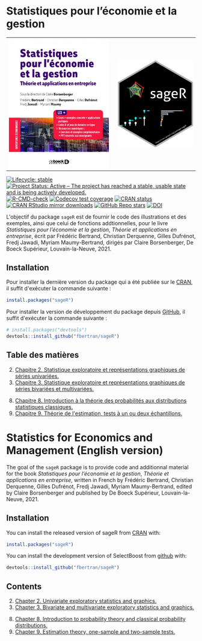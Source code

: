<!-- README.md is generated from README.Rmd. Please edit that file -->



# Statistiques pour l’économie et la gestion 


<table align="center">
        <tr>
            <td><img src="man/figures/9782807319448-g.jpg" align="left" width="300" style="margin:0 100px 0 0;"/></td>
            <td><img src="man/figures/logo.png" align="right" width="200" style="margin:0 0 0 100px;"/></td>
        </tr>
</table>






<!-- badges: start -->
[![Lifecycle: stable](https://img.shields.io/badge/lifecycle-stable-green.svg)](https://lifecycle.r-lib.org/articles/stages.html)
[![Project Status: Active – The project has reached a stable, usable state and is being actively developed.](https://www.repostatus.org/badges/latest/active.svg)](https://www.repostatus.org/#active)
[![R-CMD-check](https://github.com/fbertran/sageR/workflows/R-CMD-check/badge.svg)](https://github.com/fbertran/sageR/actions)
[![Codecov test coverage](https://codecov.io/gh/fbertran/sageR/branch/master/graph/badge.svg)](https://codecov.io/gh/fbertran/sageR?branch=master)
[![CRAN status](https://www.r-pkg.org/badges/version/sageR)](https://CRAN.R-project.org/package=sageR)
[![CRAN RStudio mirror downloads](https://cranlogs.r-pkg.org/badges/sageR)](https://cran.r-project.org/package=sageR)
[![GitHub Repo stars](https://img.shields.io/github/stars/fbertran/sageR?style=social)](https://github.com/fbertran/sageR)
[![DOI](https://zenodo.org/badge/204068588.svg)](https://zenodo.org/badge/latestdoi/204068588)
<!-- badges: end -->


L'objectif du package `sageR` est de fournir le code des illustrations et des exemples, ainsi que celui de fonctions addtionnelles, pour le livre *Statistiques pour l’économie et la gestion*, *Théorie et applications en entreprise*, écrit par Frédéric Bertrand, Christian Derquenne, Gilles Dufrénot, Fredj Jawadi, Myriam Maumy-Bertrand, dirigés par Claire Borsenberger, De Boeck Supérieur, Louvain-la-Neuve, 2021.


## Installation

Pour installer la dernière version du package qui a été publiée sur le [CRAN](https://CRAN.R-project.org), il suffit d'exécuter la commande suivante :

``` r
install.packages("sageR")
```

Pour installer la version de développement du package depuis [GitHub](https://github.com/), il suffit d'exécuter la commande suivante :

``` r
# install.packages("devtools")
devtools::install_github("fbertran/sageR")
```

## Table des matières

<!-- [Avant-propos.](https://fbertran.github.io/sageR/articles/CodeChap00.html) -->

<!-- 1. [Chapitre 1. Introduction à la statistique et à son petit monde.](https://fbertran.github.io/sageR/articles/CodeChap01.html) -->
2. [Chapitre 2. Statistique exploratoire et représentations graphiques de séries univariées.](https://fbertran.github.io/sageR/articles/CodeChap02.html) 
3. [Chapitre 3. Statistique exploratoire et représentations graphiques de séries bivariées et multivariées.](https://fbertran.github.io/sageR/articles/CodeChap03.html) 
<!-- 4. [Chapitre 4. Exploration des données avec l'analyse en composantes principales.](https://fbertran.github.io/sageR/articles/CodeChap04.html)  -->
<!-- 5. [Chapitre 5. Exploration des données avec l'analyse factorielle des correspondances.](https://fbertran.github.io/sageR/articles/CodeChap05.html) -->
<!-- 6. [Chapitre 6. Exploration des données avec l'analyse des correspondances multiples.](https://fbertran.github.io/sageR/articles/CodeChap06.html)  -->
<!-- 7. [Chapitre 7. Exploration des données avec la classification automatique.](https://fbertran.github.io/sageR/articles/CodeChap07.html)  -->
8. [Chapitre 8. Introduction à la théorie des probabilités aux distributions statistiques classiques.](https://fbertran.github.io/sageR/articles/CodeChap08.html)
9. [Chapitre 9. Théorie de l'estimation, tests à un ou deux échantillons.](https://fbertran.github.io/sageR/articles/CodeChap09.html)
<!-- 10. [Chapitre 10. Modèle linéaire gaussien.](https://fbertran.github.io/sageR/articles/CodeChap10.html) -->
<!-- 11. [Chapitre 11. Introduction aux séries temporelles.](https://fbertran.github.io/sageR/articles/CodeChap11.html) -->
<!-- 12. [Chapitre 12. Introduction aux modèles logit et probit.](https://fbertran.github.io/sageR/articles/CodeChap12.html) -->


# Statistics for Economics and Management (English version)

The goal of the `sageR` package is to provide code and additionnal material for the book *Statistiques pour l’économie et la gestion*, *Théorie et applications en entreprise*, written in French by Frédéric Bertrand, Christian Derquenne, Gilles Dufrénot, Fredj Jawadi, Myriam Maumy-Bertrand, edited by Claire Borsenberger and published by De Boeck Supérieur, Louvain-la-Neuve, 2021.

## Installation

You can install the released version of sageR from [CRAN](https://CRAN.R-project.org) with:


```r
install.packages("sageR")
```

You can install the development version of SelectBoost from [github](https://github.com) with:


```r
devtools::install_github("fbertran/sageR")
```

## Contents

<!-- [Foreword.](https://fbertran.github.io/sageR/articles/CodeChap00.html) -->

<!-- 1. [Chapter 1. Introduction to statistics and their world.](https://fbertran.github.io/sageR/articles/CodeChap01.html) -->
2. [Chapter 2. Univariate exploratory statistics and graphics.](https://fbertran.github.io/sageR/articles/CodeChap02.html) 
3. [Chapter 3. Bivariate and multivariate exploratory statistics and graphics.](https://fbertran.github.io/sageR/articles/CodeChap03.html) 
<!-- 4. [Chapter 4. Data exploration with Principal Component Analysis.](https://fbertran.github.io/sageR/articles/CodeChap04.html)  -->
<!-- 5. [Chapter 5. Data exploration with Correspondence Analysis.](https://fbertran.github.io/sageR/articles/CodeChap05.html) -->
<!-- 6. [Chapter 6. Data exploration with Multiple Correspondence Analysis.](https://fbertran.github.io/sageR/articles/CodeChap06.html)  -->
<!-- 7. [Chapter 7. Data exploration with automatic clustering.](https://fbertran.github.io/sageR/articles/CodeChap07.html)  -->
8. [Chapter 8. Introduction to probability theory and classical probability distributions.](https://fbertran.github.io/sageR/articles/CodeChap08.html)
9. [Chapter 9. Estimation theory, one-sample and two-sample tests.](https://fbertran.github.io/sageR/articles/CodeChap09.html)
<!-- 10. [Chapter 10. Gaussian linear model.](https://fbertran.github.io/sageR/articles/CodeChap10.html) -->
<!-- 11. [Chapter 11. Introduction to time series.](https://fbertran.github.io/sageR/articles/CodeChap11.html) -->
<!-- 12. [Chapter 12. Introduction to probit and logit models.](https://fbertran.github.io/sageR/articles/CodeChap12.html) -->


